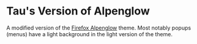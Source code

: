 # Tau's Version of Alpenglow
A modified version of the [Firefox Alpenglow](https://addons.mozilla.org/en-US/firefox/addon/firefox-alpenglow/)
theme. Most notably popups (menus) have a light background in the light version of the theme.
